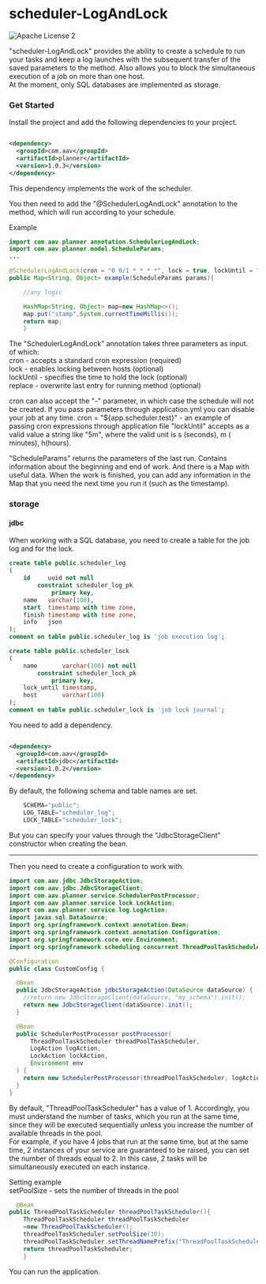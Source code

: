 scheduler-LogAndLock
========
![Apache License 2](https://img.shields.io/badge/license-ASF2-blue.svg)

"scheduler-LogAndLock" provides the ability to create a schedule to run your tasks and keep a log
launches with the subsequent transfer of the saved parameters to the method.
Also allows you to block the simultaneous execution of a job on more than one host.
<br>
At the moment, only SQL databases are implemented as storage.

### Get Started

Install the project and add the following dependencies to your project.

~~~xml

<dependency>
  <groupId>com.aav</groupId>
  <artifactId>planner</artifactId>
  <version>1.0.3</version>
</dependency>
~~~

This dependency implements the work of the scheduler.

You then need to add the "@SchedulerLogAndLock" annotation to the method, which will run
according to your schedule.

Example

~~~java
import com.aav.planner.annotation.SchedulerLogAndLock;
import com.aav.planner.model.ScheduleParams;
...

@SchedulerLogAndLock(cron = "0 0/1 * * * *", lock = true, lockUntil = "10m")
public Map<String, Object> example(ScheduleParams params){

    //any logic

    HashMap<String, Object> map=new HashMap<>();
    map.put("stamp",System.currentTimeMillis());
    return map;
    }
~~~

The "SchedulerLogAndLock" annotation takes three parameters as input. <br>
of which: <br>
cron - accepts a standard cron expression (required) <br>
lock - enables locking between hosts (optional) <br>
lockUntil - specifies the time to hold the lock (optional)<br>
replace - overwrite last entry for running method (optional)

cron can also accept the "-" parameter, in which case the schedule will not be created.
If you pass parameters through application.yml you can disable your job at any time.
cron = "${app.scheduler.test}" - an example of passing cron expressions through application file
"lockUntil" accepts as a valid value a string like "5m", where the valid unit is s (seconds), m (
minutes), h(hours).

"ScheduleParams" returns the parameters of the last run. Contains information about the beginning
and end of work. And there is a Map with useful data. When the work is finished, you can add any
information in the Map that you need the next time you run it (such as the timestamp).

### storage

#### jdbc

When working with a SQL database, you need to create a table for the job log and for the lock.

~~~sql
create table public.scheduler_log
(
    id     uuid not null
        constraint scheduler_log_pk
            primary key,
    name   varchar(100),
    start  timestamp with time zone,
    finish timestamp with time zone,
    info   json
);
comment on table public.scheduler_log is 'job execution log';

create table public.scheduler_lock
(
    name       varchar(100) not null
        constraint scheduler_lock_pk
            primary key,
    lock_until timestamp,
    host       varchar(100)
);
comment on table public.scheduler_lock is 'job lock journal';
~~~

You need to add a dependency.

~~~xml

<dependency>
  <groupId>com.aav</groupId>
  <artifactId>jdbc</artifactId>
  <version>1.0.2</version>
</dependency>
~~~

By default, the following schema and table names are set.

~~~java
    SCHEMA="public";
    LOG_TABLE="scheduler_log";
    LOCK_TABLE="scheduler_lock";
~~~

But you can specify your values through the "JdbcStorageClient" constructor when creating the bean.
______________________________________

Then you need to create a configuration to work with.

~~~java
import com.aav.jdbc.JdbcStorageAction;
import com.aav.jdbc.JdbcStorageClient;
import com.aav.planner.service.SchedulerPostProcessor;
import com.aav.planner.service.lock.LockAction;
import com.aav.planner.service.log.LogAction;
import javax.sql.DataSource;
import org.springframework.context.annotation.Bean;
import org.springframework.context.annotation.Configuration;
import org.springframework.core.env.Environment;
import org.springframework.scheduling.concurrent.ThreadPoolTaskScheduler;

@Configuration
public class CustomConfig {

  @Bean
  public JdbcStorageAction jdbcStorageAction(DataSource dataSource) {
    //return new JdbcStorageClient(dataSource, "my_schema").init(); 
    return new JdbcStorageClient(dataSource).init();
  }

  @Bean
  public SchedulerPostProcessor postProcessor(
      ThreadPoolTaskScheduler threadPoolTaskScheduler,
      LogAction logAction,
      LockAction lockAction,
      Environment env
  ) {
    return new SchedulerPostProcessor(threadPoolTaskScheduler, logAction, lockAction, env);
  }
}
~~~

By default, "ThreadPoolTaskScheduler" has a value of 1. Accordingly, you must understand the number of tasks,
which you run at the same time, since they will be executed sequentially unless you increase
the number of available threads in the pool. <br>
For example, if you have 4 jobs that run at the same time,
but at the same time, 2 instances of your service are guaranteed to be raised, you can set the number of threads equal to 2.
In this case, 2 tasks will be simultaneously executed on each instance.

Setting example<br>
setPoolSize - sets the number of threads in the pool

~~~java
  @Bean
public ThreadPoolTaskScheduler threadPoolTaskScheduler(){
    ThreadPoolTaskScheduler threadPoolTaskScheduler
    =new ThreadPoolTaskScheduler();
    threadPoolTaskScheduler.setPoolSize(10);
    threadPoolTaskScheduler.setThreadNamePrefix("ThreadPoolTaskScheduler");
    return threadPoolTaskScheduler;
    }
~~~

You can run the application.